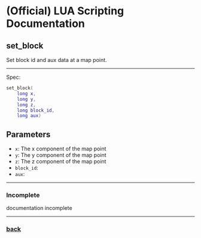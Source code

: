 
# (Official) LUA Scripting Documentation

## set_block

Set block id and aux data at a map point.

___

Spec:

```lua
set_block(
	long x,
	long y,
	long z,
	long block_id,
	long aux)
```

## Parameters

- `x`: The x component of the map point
- `y`: The y component of the map point
- `z`: The z component of the map point
- `block_id`: 
- `aux`: 

___

### Incomplete

documentation incomplete

___

### [back](../blocks)
